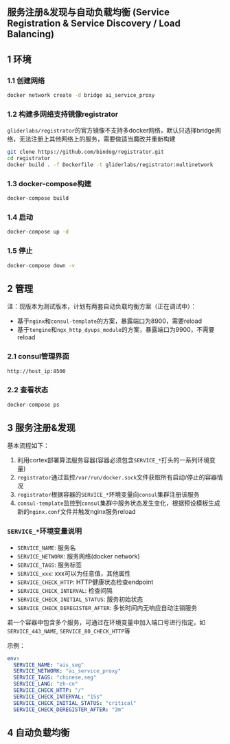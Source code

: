## 服务注册&发现与自动负载均衡 (Service Registration & Service Discovery / Load Balancing)

## 1 环境

### 1.1 创建网络

```bash
docker network create -d bridge ai_service_proxy
```

### 1.2 构建多网络支持镜像registrator

`gliderlabs/registrator`的官方镜像不支持多docker网络，默认只选择bridge网络，无法注册上其他网络上的服务，需要做适当魔改并重新构建

```bash
git clone https://github.com/bindog/registrator.git
cd registrator
docker build . -f Dockerfile -t gliderlabs/registrator:multinetwork
```

### 1.3 docker-compose构建

```bash
docker-compose build
```

### 1.4 启动

```bash
docker-compose up -d
```

### 1.5 停止

```bash
docker-compose down -v
```

## 2 管理

注：现版本为测试版本，计划有两套自动负载均衡方案（正在调试中）：

- 基于`nginx`和`consul-template`的方案，暴露端口为8900，需要reload
- 基于`tengine`和`ngx_http_dyups_module`的方案，暴露端口为9900，不需要reload

### 2.1 consul管理界面

```bash
http://host_ip:8500
```

### 2.2 查看状态

```bash
docker-compose ps
```

## 3 服务注册&发现

基本流程如下：

1. 利用cortex部署算法服务容器(容器必须包含`SERVICE_*`打头的一系列环境变量)
2. `registrator`通过监控`/var/run/docker.sock`文件获取所有启动/停止的容器情况
3. `registrator`根据容器的`SERVICE_*`环境变量向`consul`集群注册该服务
4. `consul-template`监控到`consul`集群中服务状态发生变化，根据预设模板生成新的`nginx.conf`文件并触发nginx服务reload

### `SERVICE_*`环境变量说明

- `SERVICE_NAME`: 服务名
- `SERVICE_NETWORK`: 服务网络(docker network)
- `SERVICE_TAGS`: 服务标签
- `SERVICE_xxx`: xxx可以为任意值，其他属性
- `SERVICE_CHECK_HTTP`: HTTP健康状态检查endpoint
- `SERVICE_CHECK_INTERVAL`: 检查间隔
- `SERVICE_CHECK_INITIAL_STATUS`: 服务初始状态
- `SERVICE_CHECK_DEREGISTER_AFTER`: 多长时间内无响应自动注销服务

若一个容器中包含多个服务，可通过在环境变量中加入端口号进行指定，如`SERVICE_443_NAME`, `SERVICE_80_CHECK_HTTP`等

示例：
```yaml
env:
  SERVICE_NAME: "ais_seg"
  SERVICE_NETWORK: "ai_service_proxy"
  SERVICE_TAGS: "chinese,seg"
  SERVICE_LANG: "zh-cn"
  SERVICE_CHECK_HTTP: "/"
  SERVICE_CHECK_INTERVAL: "15s"
  SERVICE_CHECK_INITIAL_STATUS: "critical"
  SERVICE_CHECK_DEREGISTER_AFTER: "3m"
```

## 4 自动负载均衡
